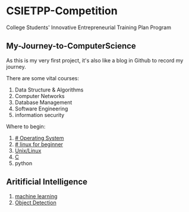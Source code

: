 #  CSIETPP-Competition
College Students' Innovative Entrepreneurial Training Plan Program

## My-Journey-to-ComputerScience
As this is my very first project, it's also like a blog in Github to record my journey.

There are some vital courses:
1. Data Structure & Algorithms
3. Computer Networks
4. Database Management
5. Software Engineering
6. information security

Where to begin:
1. [# Operating System](https://www.tutorialspoint.com/operating_system/index.htm)
2. [# linux for beginner](https://ryanstutorials.net/linuxtutorial/)
3. [Unix/Linux](https://www.tutorialspoint.com/unix/index.htm)
4. [C](https://www.tutorialspoint.com/cprogramming/index.htm)
5. python

## Aritificial Intelligence
1. [machine learning](https://www.w3schools.com/python/python_ml_getting_started.asp)
2. [Object Detection](url)
